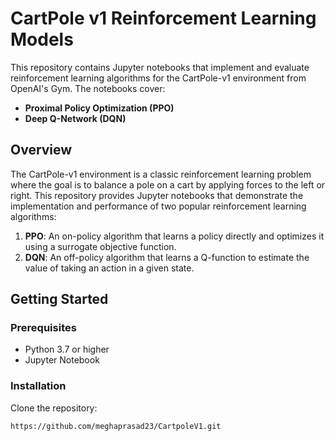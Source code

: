 # CartPole v1 Reinforcement Learning Models

This repository contains Jupyter notebooks that implement and evaluate reinforcement learning algorithms for the CartPole-v1 environment from OpenAI's Gym. The notebooks cover:

- **Proximal Policy Optimization (PPO)**
- **Deep Q-Network (DQN)**

## Overview

The CartPole-v1 environment is a classic reinforcement learning problem where the goal is to balance a pole on a cart by applying forces to the left or right. This repository provides Jupyter notebooks that demonstrate the implementation and performance of two popular reinforcement learning algorithms:

1. **PPO**: An on-policy algorithm that learns a policy directly and optimizes it using a surrogate objective function.
2. **DQN**: An off-policy algorithm that learns a Q-function to estimate the value of taking an action in a given state.

## Getting Started

### Prerequisites

- Python 3.7 or higher
- Jupyter Notebook

### Installation

Clone the repository:
   ```bash
   https://github.com/meghaprasad23/CartpoleV1.git
   ```
